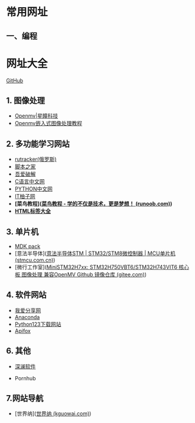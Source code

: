 # 常用网址
## 一、编程


# 网址大全

[GitHub]([GitHub](https://github.com/))

## 1. 图像处理
* [Openmv|星瞳科技](https://singtown.com/openmv/)
* [Openmv嵌入式图像处理教程](https://book.openmv.cc/)

## 2. 多功能学习网站
* [rutracker(俄罗斯)](https://rutracker.net/forum/index.php)
* [脚本之家](https://www.jb51.net/)
* [吾爱破解](https://www.52pojie.cn/forum.php)
* [C语言中文网](http://c.biancheng.net/cpp/)
* [PYTHON中文网](https://www.python-china.com/)
* [IT柚子网](https://ityouzi.com/archives/category/develop/%e5%ad%a6%e4%b9%a0%e8%b5%84%e6%96%99)
* **[菜鸟教程]([菜鸟教程 - 学的不仅是技术，更是梦想！ (runoob.com)](https://www.runoob.com/))**
* **[HTML标签大全](https://www.w3school.com.cn/tags/index.asp)**
## 3. 单片机
* [MDK pack](https://www.keil.com/dd2/pack/)
* [意法半导体]([意法半导体STM | STM32/STM8微控制器 | MCU单片机 (stmcu.com.cn)](https://www.stmcu.com.cn/video/2199))
* [微行工作室]([MiniSTM32H7xx: STM32H750VBT6/STM32H743VIT6 核心板 图像处理 兼容OpenMV Github 镜像仓库 (gitee.com)](https://gitee.com/WeAct-TC/MiniSTM32H7xx))

## 4. 软件网站
* [我爱分享网](http://www.zhanshaoyi.com/)
* [Anaconda](https://anaconda.org.cn/)
* [Python123下载网站](https://www.python123.io/download)
* [Apifox](https://www.apifox.cn/home.html/?utm_source=google_ads_website&gclid=EAIaIQobChMIj-6M_MLp9wIV_8QWBR2wDA3BEAEYASAAEgIg1_D_BwE)

## 6. 其他
* [深澜软件](http://10.253.0.100/srun_portal_success?ac_id=5&ssid=iCJLU&theme=basic1&url=http%3A%2F%2F10.253.0.100%2Fsrun_portal_success%3Fac_id%3D5%26ssid%3DiCJLU%26theme%3Dbasic1%26url%3Dhttp%253A%252F%252Fedge-http.microsoft.com%252Fcaptiveportal%252Fgenerate_204%26srun_domain%3D)

* Pornhub


## 7.网站导航
* [世界纳]([世界纳 (kguowai.com)](http://kguowai.com/))

